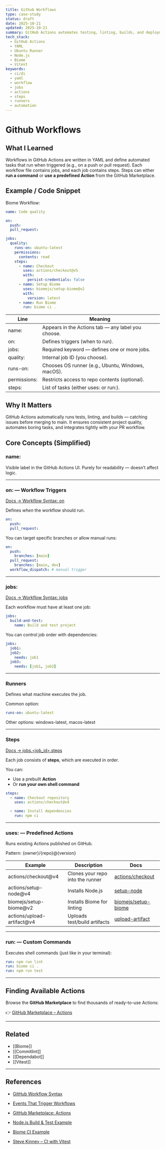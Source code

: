 ```yaml
---
title: Github Workflows
type: case-study
status: draft
date: 2025-10-21
updated: 2025-10-21
summary: GitHub Actions automates testing, linting, builds, and deployments directly from your repository.Each .yml file inside .github/workflows/ defines when to run, what jobs to perform, and which steps to execute.These workflows ensure your code quality, automate repetitive tasks, and provide visual feedback on pull requests.
tech_stack:
  - GitHub Actions
  - YAML
  - Ubuntu Runner
  - Node.js
  - Biome
  - Vitest
keywords:
  - ci/di
  - yaml
  - workflow
  - jobs
  - actions
  - steps
  - runners
  - automation
---
```

# Github Workflows

## What I Learned
Workflows in GitHub Actions are written in YAML and define automated tasks that run when triggered (e.g., on a push or pull request).
Each workflow file contains jobs, and each job contains steps. Steps can either **run a command** or **use a predefined Action** from the GitHub Marketplace.

## Example / Code Snippet
Biome Workflow: 
```yaml
name: Code quality

on:
  push:
  pull_request:

jobs:
  quality:
    runs-on: ubuntu-latest
    permissions:
      contents: read
    steps:
      - name: Checkout
        uses: actions/checkout@v5
        with:
          persist-credentials: false
      - name: Setup Biome
        uses: biomejs/setup-biome@v2
        with:
          version: latest
      - name: Run Biome
        run: biome ci .
```

| **Line**     | **Meaning**                                        |
| ------------ | -------------------------------------------------- |
| name:        | Appears in the Actions tab — any label you choose. |
| on:          | Defines triggers (when to run).                    |
| jobs:        | Required keyword — defines one or more jobs.       |
| quality:     | Internal job ID (you choose).                      |
| runs-on:     | Chooses OS runner (e.g., Ubuntu, Windows, macOS).  |
| permissions: | Restricts access to repo contents (optional).      |
| steps:       | List of tasks (either uses: or run:).              |
## Why It Matters
GitHub Actions automatically runs tests, linting, and builds — catching issues before merging to main.
It ensures consistent project quality, automates boring tasks, and integrates tightly with your PR workflow.

## **Core Concepts (Simplified)**

### name:
Visible label in the GitHub Actions UI.
Purely for readability — doesn’t affect logic.

---
### on: — Workflow Triggers
[Docs → Workflow Syntax: on](https://docs.github.com/en/actions/writing-workflows/workflow-syntax-for-github-actions#on)

Defines _when_ the workflow should run.
```yaml
on:
  push:
  pull_request:
```

You can target specific branches or allow manual runs:
```yaml
on:
  push:
    branches: [main]
  pull_request:
    branches: [main, dev]
  workflow_dispatch: # manual trigger
```

---
### jobs:
[Docs → Workflow Syntax: jobs](https://docs.github.com/en/actions/writing-workflows/workflow-syntax-for-github-actions#jobs)

Each workflow must have at least one job:

```yaml
jobs:
  build-and-test:
    name: Build and test project
```

You can control job order with dependencies:
```yaml
jobs:
  job1:
  job2:
    needs: job1
  job3:
    needs: [job1, job2]
```

---
### Runners

Defines what machine executes the job.

Common option:
```yaml
runs-on: ubuntu-latest
```
Other options: windows-latest, macos-latest

---
### Steps
[Docs → jobs.<job_id>.steps](https://docs.github.com/en/actions/writing-workflows/workflow-syntax-for-github-actions#jobsjob_idsteps)

Each job consists of **steps**, which are executed in order.

You can:
- Use a prebuilt **Action**
- Or **run your own shell command**

```yaml
steps:
  - name: Checkout repository
    uses: actions/checkout@v4

  - name: Install dependencies
    run: npm ci
```

---
### uses: — Predefined Actions

Runs existing Actions published on GitHub.

Pattern: {owner}/{repo}@{version}

| **Example**                | **Description**                  | **Docs**                                                      |
| -------------------------- | -------------------------------- | ------------------------------------------------------------- |
| actions/checkout@v4        | Clones your repo into the runner | [actions/checkout](https://github.com/actions/checkout)       |
| actions/setup-node@v4      | Installs Node.js                 | [setup-node](https://github.com/actions/setup-node)           |
| biomejs/setup-biome@v2     | Installs Biome for linting       | [biomejs/setup-biome](https://github.com/biomejs/setup-biome) |
| actions/upload-artifact@v4 | Uploads test/build artifacts     | [upload-artifact](https://github.com/actions/upload-artifact) |

---
### run: — Custom Commands

Executes shell commands (just like in your terminal):

```yaml 
run: npm run lint
run: biome ci .
run: npm run test
```

---

## **Finding Available Actions**

Browse the **GitHub Marketplace** to find thousands of ready-to-use Actions:

👉 [GitHub Marketplace – Actions](https://github.com/marketplace?type=actions)

---

## **Related**

- [[Biome]]
- [[Commitlint]]
- [[Dependabot]]
- [[Vitest]]

---
## **References**

- [GitHub Workflow Syntax](https://docs.github.com/en/actions/how-tos/write-workflows)
    
- [Events That Trigger Workflows](https://docs.github.com/en/actions/reference/workflows-and-actions/events-that-trigger-workflows)

- [GitHub Marketplace: Actions](https://github.com/marketplace?type=actions)
- [Node.js Build & Test Example](https://docs.github.com/en/actions/tutorials/build-and-test-code/nodejs)
- [Biome CI Example](https://biomejs.dev/recipes/continuous-integration/)
- [Steve Kinney – CI with Vitest](https://stevekinney.com/courses/testing/continuous-integration)